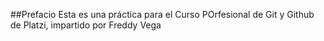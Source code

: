 ##Prefacio
Esta es una práctica para el Curso POrfesional de Git y Github de Platzi, impartido por Freddy Vega